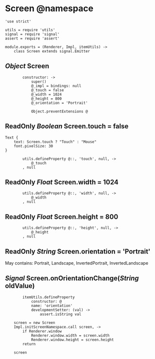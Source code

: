 Screen @namespace
=================

	'use strict'

	utils = require 'utils'
	signal = require 'signal'
	assert = require 'assert'

	module.exports = (Renderer, Impl, itemUtils) ->
		class Screen extends signal.Emitter

*Object* Screen
---------------

			constructor: ->
				super()
				@_impl = bindings: null
				@_touch = false
				@_width = 1024
				@_height = 800
				@_orientation = 'Portrait'

				Object.preventExtensions @

ReadOnly *Boolean* Screen.touch = false
---------------------------------------

```nml
Text {
	text: Screen.touch ? "Touch" : "Mouse"
	font.pixelSize: 30
}
```

			utils.defineProperty @::, 'touch', null, ->
				@_touch
			, null

ReadOnly *Float* Screen.width = 1024
------------------------------------

			utils.defineProperty @::, 'width', null, ->
				@_width
			, null

ReadOnly *Float* Screen.height = 800
------------------------------------

			utils.defineProperty @::, 'height', null, ->
				@_height
			, null

ReadOnly *String* Screen.orientation = 'Portrait'
-------------------------------------------------

May contains: Portrait, Landscape, InvertedPortrait, InvertedLandscape

## *Signal* Screen.onOrientationChange(*String* oldValue)

			itemUtils.defineProperty
				constructor: @
				name: 'orientation'
				developmentSetter: (val) ->
					assert.isString val

		screen = new Screen
		Impl.initScreenNamespace.call screen, ->
			if Renderer.window
				Renderer.window.width = screen.width
				Renderer.window.height = screen.height
			return

		screen

